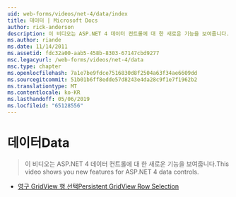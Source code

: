 ```yaml
---
uid: web-forms/videos/net-4/data/index
title: 데이터 | Microsoft Docs
author: rick-anderson
description: 이 비디오는 ASP.NET 4 데이터 컨트롤에 대 한 새로운 기능을 보여줍니다.
ms.author: riande
ms.date: 11/14/2011
ms.assetid: fdc32a00-aab5-458b-8303-67147cbd9277
msc.legacyurl: /web-forms/videos/net-4/data
msc.type: chapter
ms.openlocfilehash: 7a1e7be9fdce7516830d8f2504a63f34ae6609dd
ms.sourcegitcommit: 51b01b6ff8edde57d8243e4da28c9f1e7f1962b2
ms.translationtype: MT
ms.contentlocale: ko-KR
ms.lasthandoff: 05/06/2019
ms.locfileid: "65128556"
---
```

# <a name="data"></a><span data-ttu-id="3bba6-103">데이터</span><span class="sxs-lookup"><span data-stu-id="3bba6-103">Data</span></span>

> <span data-ttu-id="3bba6-104">이 비디오는 ASP.NET 4 데이터 컨트롤에 대 한 새로운 기능을 보여줍니다.</span><span class="sxs-lookup"><span data-stu-id="3bba6-104">This video shows you new features for ASP.NET 4 data controls.</span></span>

- [<span data-ttu-id="3bba6-105">영구 GridView 행 선택</span><span class="sxs-lookup"><span data-stu-id="3bba6-105">Persistent GridView Row Selection</span></span>](aspnet-4-quick-hit-persistent-gridview-row-selection.md)
